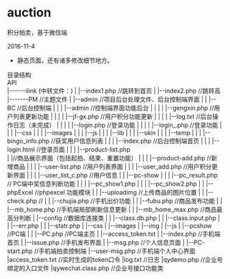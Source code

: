# auction
积分拍卖，基于微信端

2016-11-4
- 静态页面，还有诸多修改细节地方。

目录结构	        
	    API    
	     |------ilink  (中转文件：)
	     |         |--index1.php                //跳转到首页
	     |         |--index2.php                //跳转高
	     |-------PM	  //主题文件
	     |        |--admin                      //项目后台处理文件、后台控制端界面
	     |        |     |--BC                   //后台控制端
	     |   	  |     |  |--admin             //控制端界面功能后台
	     |   	  |     |  |   |--gengxin.php   //用户列表更新功能
	     |        |     |  |   |--jf-gx.php     //用户积分功能更新
	     |        |     |  |   |--log.txt	    //后台操作日志（未完成）
	     |        |     |  |   |--login.php     //登录功能
	     |        |     |  |   |--login_.php    //登录功能
	     |        |     |  |--css
	     |        |     |  |--images
	     |        |     |  |--js
	     |        |     |  |--lib
	     |        |     |  |--skin
	     |        |     |  |--temp
	     |        |     |  |--bingo_info.php    //获奖用户信息列表
	     |        |     |  |--index.php         //后台控制端首页
	     |        |     |  |--login.html        //登录页面
	     |        |     |  |--product-list.php               
	     |        |//商品展示界面（包括起拍、结束、重置功能）
	     |        |     |  |--product-add.php   //新增商品
	     |        |     |  |--user-list.php     //用户列表界面
	     |        |     |  |--user_add.php      //用户积分更新界面
	     |        |     |  |--user_list_c.php   //用户信息
	     |        |     |--pc-show
	     |   	  |     |     |--pc_result.php  // PC端中奖信息判断功能
	     |   	  |     |     |--pc_show1.php
	     |   	  |     |     |--pc_show2.php
	     |        |     |--phpExcel             //phpexcel 功能模块
	     |        |     |--uploadimg            //上传商品的图片位置
	     |        |     |--check.php            //
	     |        |     |--chujia.php           //手机出价功能
	     |        |     |--fubu.php             //商品发布功能
	     |        |     |--mb_home.php          //手机端局部刷新信息更新
	     |        |     |--mb_home_max.php      //商品最高分判断
	     |        |--config  //数据库连接类
	     |        |       |--class.db.php
	     |        |       |--class.input.php
	     |        |       |--err.php
	     |        |       |--statr.php
	     |        |--css
	     |        |--images
	     |        |--img
	     |        |--js
	     |        |--pcshow                     //PC端
	     |        |      |--PC.php              //PC端主页
	     |        |--access_token.txt
	     |        |--index.php                  //手机端首页
	     |        |--issue.php	                //手机发布界面
	     |        |--msg.php                    //个人信息页面
	     |        |--PC-start.php               //手机端拍卖控制端
	     |--user-msg.php                        //手机端个人中心界面
	     |access_token.txt                      //实时生成的token口令
	     |log.txt                               //日志
	     |qydemo.php                            //企业号绑定的入口文件
	     |qywechat.class.php                    //企业号接口功能类